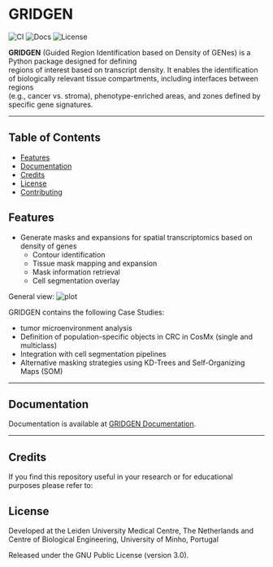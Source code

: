 # GRIDGEN

![CI](https://github.com/deMirandaLab/GRIDGEN/actions/workflows/ci.yml/badge.svg)
![Docs](https://github.com/deMirandaLab/GRIDGEN/workflows/Docs/badge.svg)
![License](https://img.shields.io/badge/license-MIT-blue.svg)


**GRIDGEN** (Guided Region Identification based on Density of GENes) is a Python package designed for defining  
regions of interest based on transcript density. It enables the identification of biologically relevant tissue compartments, including interfaces between regions  
(e.g., cancer vs. stroma), phenotype-enriched areas, and zones defined by specific gene signatures.

---

## Table of Contents
- [Features](#features)
- [Documentation](#documentation)
- [Credits](#credits)
- [License](#license)
- [Contributing](#contributing)



## Features

- Generate masks and expansions for spatial transcriptomics based on density of genes  
  - Contour identification  
  - Tissue mask mapping and expansion  
  - Mask information retrieval  
  - Cell segmentation overlay  

General view: 
![plot](docs/figures/gridgen.png)

GRIDGEN contains the following Case Studies: 
  - tumor microenvironment analysis  
  - Definition of population-specific objects in CRC in CosMx (single and multiclass)  
  - Integration with cell segmentation pipelines  
  - Alternative masking strategies using KD-Trees and Self-Organizing Maps (SOM)

---

## Documentation

Documentation is available at [GRIDGEN Documentation](https://demirandalab-gridgen.readthedocs.io/en/latest/).

---

## Credits
If you find this repository useful in your research or for educational purposes please refer to:



## License

Developed at the Leiden University Medical Centre, The Netherlands and 
Centre of Biological Engineering, University of Minho, Portugal

Released under the GNU Public License (version 3.0).


[//]: # (.. |License| image:: https://img.shields.io/badge/license-GPL%20v3.0-blue.svg)

[//]: # (   :target: https://opensource.org/licenses/GPL-3.0)

[//]: # (.. |PyPI version| image:: https://badge.fury.io/py/propythia.svg)

[//]: # (   :target: https://badge.fury.io/py/propythia)

[//]: # (.. |RTD version| image:: https://readthedocs.org/projects/propythia/badge/?version=latest&style=plastic)

[//]: # (   :target: https://propythia.readthedocs.io/)



